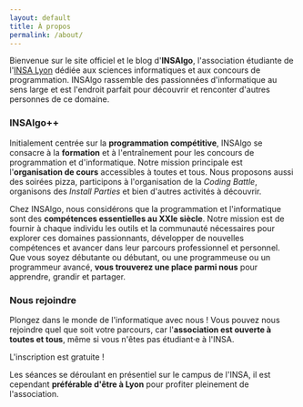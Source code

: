 ```yaml
---
layout: default
title: À propos
permalink: /about/
---
```


Bienvenue sur le site officiel et le blog d'**INSAlgo**, l'association étudiante de l'[INSA Lyon](https://www.insa-lyon.fr/en/insa-lyon) dédiée aux sciences informatiques et aux concours de programmation. INSAlgo rassemble des passionnées d'informatique au sens large et est l'endroit parfait pour découvrir et renconter d'autres personnes de ce domaine.

### INSAlgo++

Initialement centrée sur la **programmation compétitive**, INSAlgo se consacre à la **formation** et à l'entraînement pour les concours de programmation et d'informatique. Notre mission principale est l'**organisation de cours** accessibles à toutes et tous. Nous proposons aussi des soirées pizza, participons à l'organisation de la *Coding Battle*, organisons des *Install Parties* et bien d'autres activités à découvrir.

Chez INSAlgo, nous considérons que la programmation et l'informatique sont des **compétences essentielles au XXIe siècle**. Notre mission est de fournir à chaque individu les outils et la communauté nécessaires pour explorer ces domaines passionnants, développer de nouvelles compétences et avancer dans leur parcours professionnel et personnel. Que vous soyez débutante ou débutant, ou une programmeuse ou un programmeur avancé, **vous trouverez une place parmi nous** pour apprendre, grandir et partager.

### Nous rejoindre

Plongez dans le monde de l'informatique avec nous ! Vous pouvez nous rejoindre quel que soit votre parcours, car l'**association est ouverte à toutes et tous**, même si vous n'êtes pas étudiant·e à l'INSA.

L'inscription est gratuite !

Les séances se déroulant en présentiel sur le campus de l'INSA, il est cependant **préférable d'être à Lyon** pour profiter pleinement de l'association.
